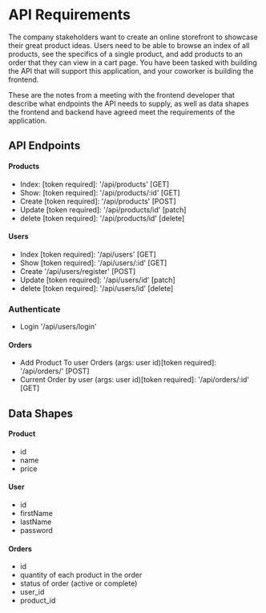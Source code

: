 # API Requirements
The company stakeholders want to create an online storefront to showcase their great product ideas. Users need to be able to browse an index of all products, see the specifics of a single product, and add products to an order that they can view in a cart page. You have been tasked with building the API that will support this application, and your coworker is building the frontend.

These are the notes from a meeting with the frontend developer that describe what endpoints the API needs to supply, as well as data shapes the frontend and backend have agreed meet the requirements of the application.

## API Endpoints
#### Products
- Index: [token required]: '/api/products' [GET]
- Show: [token required]: '/api/products/:id' [GET]
- Create [token required]: '/api/products' [POST]
- Update [token required]: '/api/products/id' [patch]
- delete [token required]: '/api/products/id' [delete]

#### Users
- Index [token required]: '/api/users' [GET]
- Show [token required]: '/api/users/:id' [GET]
- Create '/api/users/register' [POST]
- Update [token required]: '/api/users/id' [patch]
- delete [token required]: '/api/users/id' [delete]

### Authenticate
- Login '/api/users/login'

#### Orders
- Add Product To user Orders (args: user id)[token required]: '/api/orders/' [POST]
- Current Order by user (args: user id)[token required]: '/api/orders/:id' [GET]

## Data Shapes
#### Product
-  id
- name
- price

#### User
- id
- firstName
- lastName
- password

#### Orders
- id
- quantity of each product in the order
- status of order (active or complete)
- user_id
- product_id